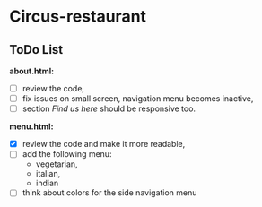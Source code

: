 # Circus-restaurant

## ToDo List

**about.html:**

- [ ] review the code,
- [ ] fix issues on small screen, navigation menu becomes inactive,
- [ ] section _Find us here_ should be responsive too.

**menu.html:**

- [x] review the code and make it more readable,
- [ ] add the following menu:
  - vegetarian,
  - italian,
  - indian
- [ ] think about colors for the side navigation menu
